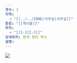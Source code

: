 ```yaml
---
갯수: 1
지역:
  - "[[../../ZONE/사무실|사무실]]"
종류: "[[케이블]]"
위치:
  - "[[I-J|I-J]]"
상세위치: 흰색 정리 박스
설명:
---
```


![](http://192.168.50.22/devices/240907_IMG_0033.jpg)
